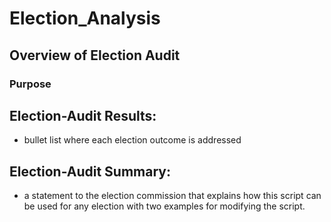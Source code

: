 # Election_Analysis

## Overview of Election Audit
### Purpose 


## Election-Audit Results:
 - bullet list where each election outcome is addressed
 
 
## Election-Audit Summary:
 - a statement to the election commission that explains how this script can be used for any election
with two examples for modifying the script.

